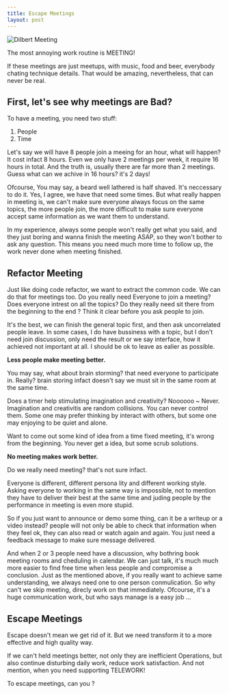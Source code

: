 ```yaml
---
title: Escape Meetings
layout: post
---
```


![Dilbert Meeting](http://villim.github.io/img/2016/dilbert-meeting.jpg)

The most annoying work routine is MEETING!

If these meetings are just meetups, with music, food and beer, everybody chating technique details. That would be amazing, nevertheless, that can never be real.

## First, let's see why meetings are Bad?

To have a meeting, you need two stuff: 
1. People
2. Time

Let's say we will have 8 people join a meeing for an hour, what will happen? It cost infact 8 hours. Even we only have 2 meetings per week, it require 16 hours in total. And the truth is, usually there are far more than 2 meetings. Guess what can we achive in 16 hours? it's 2 days!

Ofcourse, You may say, a beard well lathered is half shaved. It's neccessary to do it. Yes, I agree, we have that need some times. But what really happen in meeting is, we can't make sure everyone always focus on the same topics, the more people join, the more difficult to make sure everyone accept same information as we want them to understand. 

In my experience, always some people won't really get what you said, and they just boring and wanna finish the meeting ASAP, so they won't bother to ask any question. This means you need much more time to follow up, the work never done when meeting finished.

## Refactor Meeting

Just like doing code refactor, we want to extract the common code. We can do that for meetings too. Do you really need Everyone to join a meeting? Does everyone intrest on all the topics? Do they really need sit there from the beginning to the end ? Think it clear before you ask people to join.

It's the best, we can finish the general topic first, and then ask uncorrelated people leave. In some cases, I do have bussiness with a topic, but I don't need join discussion, only need the result or we say interface, how it achieved not important at all. I should be ok to leave as ealier as possible.

**Less people make meeting better.**

You may say, what about brain storming? that need everyone to participate in. Really? brain storing infact doesn't say we must sit in the same room at the same time. 

Does a timer help stimulating imagination and creativity? Noooooo ~ Never. Imagination and creativitis are random collisions. You can never control them. Some one may prefer thinking by interact with others, but some one may enjoying to be quiet and alone. 

Want to come out some kind of idea from a time fixed meeting, it's wrong from the beginning. You never get a idea, but some scrub solutions.

**No meeting makes work better.**

Do we really need meeting? that's not sure infact.

Everyone is different, different persona lity and different working style. Asking everyone to working in the same way is impossible, not to mention they have to deliver their best at the same time and juding people by the performance in meeting is even more stupid.

So if you just want to announce or demo some thing, can it be a writeup or a video instead? people will not only be able to check that information when they feel ok, they can also read or watch again and again. You just need a feedback message to make sure message delivered.

And when 2 or 3 people need have a discussion, why bothring book meeting rooms and cheduling in calendar. We can just talk, it's much much more easier to find free time when less people and compromise a conclusion. Just as the mentioned above, if you really want to achieve same understanding, we always need one to one person conmulication. So why can't we skip meeting, direcly work on that immediately. Ofcourse, it's a huge communication work, but who says manage is a easy job ...

## Escape Meetings

Escape doesn't mean we get rid of it. But we need transform it to a more effective and high quality way.

If we can't held meetings better, not only they are inefficient Operations, but also continue disturbing daily work, reduce work satisfaction. And not mention, when you need supporting TELEWORK!

To escape meetings, can you ?
